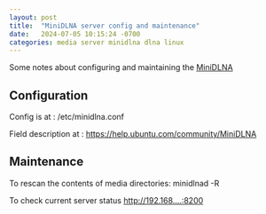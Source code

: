 ```yaml
---
layout: post
title:  "MiniDLNA server config and maintenance"
date:   2024-07-05 10:15:24 -0700
categories: media server minidlna dlna linux
---
```


Some notes about configuring and maintaining the [MiniDLNA](https://help.ubuntu.com/community/MiniDLNA)

## Configuration

Config is at : /etc/minidlna.conf

Field description at : https://help.ubuntu.com/community/MiniDLNA

## Maintenance

To rescan the contents of media directories:
minidlnad -R

To check current server status http://192.168....:8200